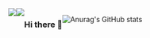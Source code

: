 <div style="display:flex; flex-direction:row;">
    <a href="https://velog.io/@coding_cat">
        <img src="https://img.shields.io/badge/velog-20C997?style=flat-square&logo=velog&logoColor=white">
    </a>
    <a href="mailto:jongkweanlee@gmail.com">
        <img src="https://img.shields.io/badge/jongkweanlee@gmail.com-EA4335?style=flat-square&logo=gmail&logoColor=white">
    </a>

### Hi there 👋
![Anurag's GitHub stats](https://github-readme-stats.vercel.app/api?username=jongkweanlee&show_icons=true&theme=aura_dark)
